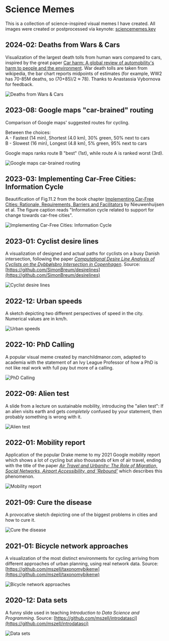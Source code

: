 # Science Memes
This is a collection of science-inspired visual memes I have created. All images were created or postprocessed via keynote: [sciencememes.key](sciencememes.key)

## 2024-02: Deaths from Wars & Cars
Visualization of the largest death tolls from human wars compared to cars, inspired by the great paper [Car harm: A global review of automobility's harm to people and the environment](https://www.sciencedirect.com/science/article/pii/S0966692324000267). War death tolls are taken from wikipedia, the bar chart reports midpoints of estimates (for example, WW2 has 70-85M deaths, so (70+85)/2 ≈ 78). Thanks to Anastassia Vybornova for feedback.

![Deaths from Wars & Cars](images/202402deathsfromwarscars.png "Deaths from Wars & Cars")

## 2023-08: Google maps "car-brained" routing
Comparison of Google maps' suggested routes for cycling.

Between the choices:  
A - Fastest (14 min), Shortest (4.0 km), 30% green, 50% next to cars  
B - Slowest (16 min), Longest (4.8 km), 5% green, 95% next to cars

Google maps ranks route B "best" (1st), while route A is ranked worst (3rd).

![Google maps car-brained routing](images/202308googlebikerouting.png "Comparison of Google maps' suggested routes for cycling.")

## 2023-03: Implementing Car-Free Cities: Information Cycle
Beautification of Fig.11.2 from the book chapter [Implementing Car-Free Cities: Rationale, Requirements, Barriers and Facilitators](https://link.springer.com/chapter/10.1007/978-3-319-74983-9_11) by Nieuwenhuijsen et al. The figure caption reads "Information cycle related to support for change towards car-free cities".

![Implementing Car-Free Cities: Information Cycle](images/202303carfreecitiesinfo.png "Information cycle related to support for change towards car-free cities. Adapted from Nieuwenhuijsen et al., Integrating Human Health into Urban and Transport Planning, Ch. 11 (2019).")


## 2023-01: Cyclist desire lines
A visualization of designed and actual paths for cyclists on a busy Danish intersection, following the paper [*Computational Desire Line Analysis of Cyclists on the Dybbølsbro Intersection in Copenhagen*](https://findingspress.org/article/56683-computational-desire-line-analysis-of-cyclists-on-the-dybbolsbro-intersection-in-copenhagen). Source: [https://github.com/SimonBreum/desirelines](https://github.com/SimonBreum/desirelines)

![Cyclist desire lines](images/202301cyclistdesirelines.png "Left: Title: Design. Photo of empty intersection with a white arrow of where cyclists are intended to travel. Right: Title: Reality. Photo of the same intersection, overlaid with hundreds of colorful cyclist trajectories going all over the place.")

## 2022-12: Urban speeds
A sketch depicting two different perspectives of speed in the city. Numerical values are in km/h.

![Urban speeds](images/202212urbanspeeds.png "Top human perspective showing scale: slow <5 km/h, medium 5-9 km/h, fast 10-19 km/h, deadly 20+ km/h. Bottom car perspective showing scale: slow <40 km/h, medium 40-59 km/h, fast 60+ km/h")

## 2022-10: PhD Calling
A popular visual meme created by manchildmanor.com, adapted to academia with the statement of an Ivy League Professor of how a PhD is not like real work with full pay but more of a calling.

![PhD Calling](images/202210phdcalling.png "Comic showing two men talking. Left man, with nice shirt and haircut: This is an underpaid PhD, but academia is a calling. Right man, looking worn down, folding hands and looking up: Oh that's perfect! My rent is actually 800 callings!")

## 2022-09: Alien test
A slide from a lecture on sustainable mobility, introducing the "alien test": If an alien visits earth and gets *completely* confused by your statement, then probably something is wrong with it.

![Alien test](images/202209alientest.png "A slide titled 'Denmark is a cycling nation', showing an alien getting confused by the distribution of budgets for cycling (3bn DKK) and new roads (64bn DKK). This is the alien test: If an alien visits earth and gets completely confused by your statement, then probably something is wrong with it.")

## 2022-01: Mobility report
Application of the popular Drake meme to my 2021 Google mobility report which shows a lot of cycling but also thousands of km of air travel, ending with the title of the paper [*Air Travel and Urbanity: The Role of Migration, Social Networks, Airport Accessibility, and ‘Rebound’*](https://www.cogitatiopress.com/urbanplanning/article/view/3983) which describes this phenomenon.

![Mobility report](images/202201mobilityreport.png "Applying the popular Drake meme to my 2021 Google mobility report which shows a lot of cycling but also thousands of km of air travel, ending with the title of the paper Air Travel and Urbanity: The Role of Migration, Social Networks, Airport Accessibility, and ‘Rebound’ which describes this phenomenon.")

## 2021-09: Cure the disease
A provocative sketch depicting one of the biggest problems in cities and how to cure it.

![Cure the disease](images/202109curedisease.png "A provocative sketch depicting one of the biggest problems in cities and how to cure it. A city icon surrounded by red car icons, vaccinated with a blue syringe that contains a pedestrian and bike icon. Text: Cure the Disease. Reduce speeds, remove parking, give space to cycling, give space to walking")

## 2021-01: Bicycle network approaches
A visualization of the most distinct environments for cycling arriving from different approaches of urban planning, using real network data. Source: [https://github.com/mszell/taxonomybikenw](https://github.com/mszell/taxonomybikenw)

![Bicycle network approaches](images/202101bikenwapproaches.png "A visualization of the most distinct environments for cycling arriving from different approaches of urban planning, using real network data.")

## 2020-12: Data sets
A funny slide used in teaching *Introduction to Data Science and Programming*. Source: [https://github.com/mszell/introdatasci](https://github.com/mszell/introdatasci)

![Data sets](images/202012datasets.png "Left: Data sets in tutorials. Showing world's cutest puppy, perfectly groomed - aww. Right: Data sets in the wild. Showing ugliest dog, eyes and teeth protruding and distorted, ferocious look - nightmare material.")
